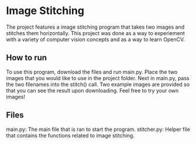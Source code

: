 # Image Stitching

The project features a image stitching program that takes two images and stitches them horizontally. This project was done as a way to experiement with a variety of computer vision concepts and as a way to learn OpenCV.

## How to run
To use this program, download the files and run main.py. Place the two images that you would like to use in the project folder. Next in main.py, pass the two filenames into the stitch() call. Two example images are provided so that you can see the result upon downloading. Feel free to try your own images!

## Files
main.py: The main file that is ran to start the program.
stitcher.py: Helper file that contains the functions related to image stitching.